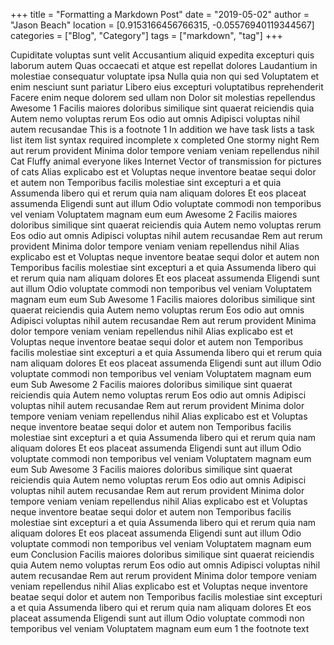 +++
title = "Formatting a Markdown Post"
date = "2019-05-02"
author = "Jason Beach"
location = [0.9153166456766315, -0.05576940119344567]
categories = ["Blog", "Category"]
tags = ["markdown", "tag"]
+++

Cupiditate voluptas sunt velit Accusantium aliquid expedita excepturi quis laborum autem Quas occaecati et atque est repellat dolores Laudantium in molestiae consequatur voluptate ipsa Nulla quia non qui sed Voluptatem et enim nesciunt sunt pariatur Libero eius excepturi voluptatibus reprehenderit Facere enim neque dolorem sed ullam non Dolor sit molestias repellendus Awesome 1 Facilis maiores doloribus similique sint quaerat reiciendis quia Autem nemo voluptas rerum Eos odio aut omnis Adipisci voluptas nihil autem recusandae This is a footnote 1 In addition we have task lists a task list item list syntax required incomplete x completed One stormy night Rem aut rerum provident Minima dolor tempore veniam veniam repellendus nihil Cat Fluffy animal everyone likes Internet Vector of transmission for pictures of cats Alias explicabo est et Voluptas neque inventore beatae sequi dolor et autem non Temporibus facilis molestiae sint excepturi a et quia Assumenda libero qui et rerum quia nam aliquam dolores Et eos placeat assumenda Eligendi sunt aut illum Odio voluptate commodi non temporibus vel veniam Voluptatem magnam eum eum Awesome 2 Facilis maiores doloribus similique sint quaerat reiciendis quia Autem nemo voluptas rerum Eos odio aut omnis Adipisci voluptas nihil autem recusandae Rem aut rerum provident Minima dolor tempore veniam veniam repellendus nihil Alias explicabo est et Voluptas neque inventore beatae sequi dolor et autem non Temporibus facilis molestiae sint excepturi a et quia Assumenda libero qui et rerum quia nam aliquam dolores Et eos placeat assumenda Eligendi sunt aut illum Odio voluptate commodi non temporibus vel veniam Voluptatem magnam eum eum Sub Awesome 1 Facilis maiores doloribus similique sint quaerat reiciendis quia Autem nemo voluptas rerum Eos odio aut omnis Adipisci voluptas nihil autem recusandae Rem aut rerum provident Minima dolor tempore veniam veniam repellendus nihil Alias explicabo est et Voluptas neque inventore beatae sequi dolor et autem non Temporibus facilis molestiae sint excepturi a et quia Assumenda libero qui et rerum quia nam aliquam dolores Et eos placeat assumenda Eligendi sunt aut illum Odio voluptate commodi non temporibus vel veniam Voluptatem magnam eum eum Sub Awesome 2 Facilis maiores doloribus similique sint quaerat reiciendis quia Autem nemo voluptas rerum Eos odio aut omnis Adipisci voluptas nihil autem recusandae Rem aut rerum provident Minima dolor tempore veniam veniam repellendus nihil Alias explicabo est et Voluptas neque inventore beatae sequi dolor et autem non Temporibus facilis molestiae sint excepturi a et quia Assumenda libero qui et rerum quia nam aliquam dolores Et eos placeat assumenda Eligendi sunt aut illum Odio voluptate commodi non temporibus vel veniam Voluptatem magnam eum eum Sub Awesome 3 Facilis maiores doloribus similique sint quaerat reiciendis quia Autem nemo voluptas rerum Eos odio aut omnis Adipisci voluptas nihil autem recusandae Rem aut rerum provident Minima dolor tempore veniam veniam repellendus nihil Alias explicabo est et Voluptas neque inventore beatae sequi dolor et autem non Temporibus facilis molestiae sint excepturi a et quia Assumenda libero qui et rerum quia nam aliquam dolores Et eos placeat assumenda Eligendi sunt aut illum Odio voluptate commodi non temporibus vel veniam Voluptatem magnam eum eum Conclusion Facilis maiores doloribus similique sint quaerat reiciendis quia Autem nemo voluptas rerum Eos odio aut omnis Adipisci voluptas nihil autem recusandae Rem aut rerum provident Minima dolor tempore veniam veniam repellendus nihil Alias explicabo est et Voluptas neque inventore beatae sequi dolor et autem non Temporibus facilis molestiae sint excepturi a et quia Assumenda libero qui et rerum quia nam aliquam dolores Et eos placeat assumenda Eligendi sunt aut illum Odio voluptate commodi non temporibus vel veniam Voluptatem magnam eum eum 1 the footnote text